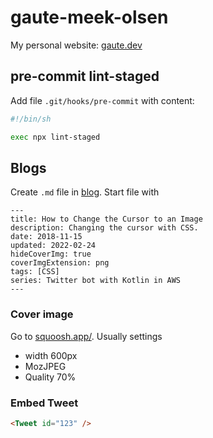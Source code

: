 # gaute-meek-olsen

My personal website: [gaute.dev](https://gaute.dev)

## pre-commit lint-staged

Add file `.git/hooks/pre-commit` with content:

```sh
#!/bin/sh

exec npx lint-staged
```

## Blogs

Create `.md` file in [blog](src/blog). Start file with

```
---
title: How to Change the Cursor to an Image
description: Changing the cursor with CSS.
date: 2018-11-15
updated: 2022-02-24
hideCoverImg: true
coverImgExtension: png
tags: [CSS]
series: Twitter bot with Kotlin in AWS
---
```

### Cover image

Go to [squoosh.app/](https://squoosh.app/).
Usually settings

- width 600px
- MozJPEG
- Quality 70%

### Embed Tweet

```md
<Tweet id="123" />
```
